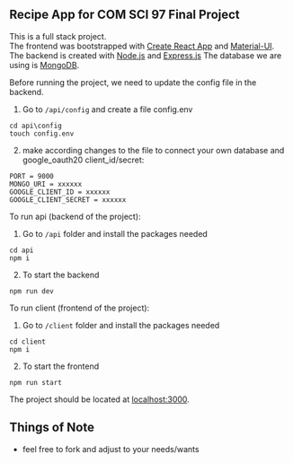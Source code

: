 ## Recipe App for COM SCI 97 Final Project

This is a full stack project.  
The frontend was bootstrapped with [Create React App](https://github.com/facebookincubator/create-react-app) and [Material-UI](https://github.com/mui-org/material-ui).  
The backend is created with [Node.js](https://github.com/nodejs/node) and [Express.js](https://github.com/expressjs/express)
The database we are using is [MongoDB](https://github.com/mongodb/mongo).  
  
Before running the project, we need to update the config file in the backend.  
1. Go to `/api/config` and create a file config.env
```
cd api\config   
touch config.env   
```
2. make according changes to the file to connect your own database and google_oauth20 client_id/secret:  
```
PORT = 9000   
MONGO_URI = xxxxxx   
GOOGLE_CLIENT_ID = xxxxxx   
GOOGLE_CLIENT_SECRET = xxxxxx   
```

To run api (backend of the project):  
1. Go to `/api` folder and install the packages needed   
```
cd api  
npm i   
```
2. To start the backend
```
npm run dev  
```

To run client (frontend of the project):  
1. Go to `/client` folder and install the packages needed   
```
cd client  
npm i   
```
2. To start the frontend
```
npm run start  
```

The project should be located at [localhost:3000](http://localhost:3000/).

## Things of Note

- feel free to fork and adjust to your needs/wants
